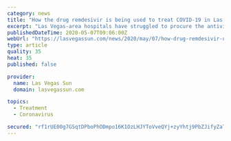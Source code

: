 ```yaml
---
category: news
title: "How the drug remdesivir is being used to treat COVID-19 in Las Vegas"
excerpt: "Las Vegas-area hospitals have struggled to procure the antiviral drug remdesivir, which is mostly obtained through participation in a clinical trial"
publishedDateTime: 2020-05-07T09:06:00Z
webUrl: "https://lasvegassun.com/news/2020/may/07/how-drug-remdesivir-used-treat-covid-19-las-vegas/"
type: article
quality: 35
heat: 35
published: false

provider:
  name: Las Vegas Sun
  domain: lasvegassun.com

topics:
  - Treatment
  - Coronavirus

secured: "rf1rUE00g7GSqtDPboPhODmpo16K1OzLHJYToVveQYj+zyYhtj9PbZJifyZaTyRPZruXMUeCo3+P8TH3TvDHRJ7TYrJys7JxzfMJJIZTIWfignMgloQ3IPbPyp5IEeu9yoLY1t5PgjfgkY03oG0Q12H/B/sMv/QvyvhrdkyJMVO/Jah9BvX09aVggnxT9xlMvh6p5ix620NtPCn7rXaT7nvucTCViw2Xe9Kjbmcvzo+dokNJaoEF91CrLdFdRtrIRECPKBa9GEIcUFwoWviQEHa0Y8S2h5iAa2ab2MrUipcf3hgweAkNF0H+xbQjFEmIh9kmx0FgwhNJQBntziOcfeqyEuWgMGxRbK3PEf/ead9pwmLwwrOumxLLY2K4uRd92uvlyBzou9OUHKL6v2/WcvR+3Sc2zJ/SxwhiDlWoHcJxjM0ZKMJenz5s1AgMnPOHosyKFbH6DfR1kxv7sYsvjU6zqr2OdfFCERvmmrAwHa4=;0ioM0ohVAt2kk9/8OH9aGQ=="
---
```


